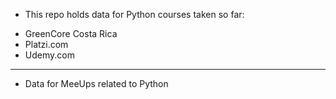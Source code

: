 - This repo holds data for Python courses taken so far:
* GreenCore Costa Rica
* Platzi.com
* Udemy.com
-----------------------------------------------------
- Data for MeeUps related to Python
